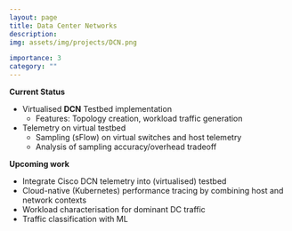 ```yaml
---
layout: page
title: Data Center Networks
description: 
img: assets/img/projects/DCN.png

importance: 3
category: ""
---
```



**Current Status**

- Virtualised **DCN** Testbed implementation
    - Features: Topology creation, workload traffic generation
- Telemetry on virtual testbed
    - Sampling (sFlow) on virtual switches and host telemetry
    - Analysis of sampling accuracy/overhead tradeoff

**Upcoming work**
- Integrate Cisco DCN telemetry into (virtualised) testbed
- Cloud-native (Kubernetes) performance tracing by combining host and network contexts
- Workload characterisation for dominant DC traffic
- Traffic classification with ML
